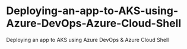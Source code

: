 # Deploying-an-app-to-AKS-using-Azure-DevOps-Azure-Cloud-Shell
Deploying an app to AKS using Azure DevOps &amp; Azure Cloud Shell
